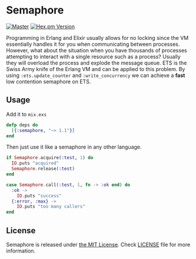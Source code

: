 # Semaphore

[![Master](https://travis-ci.org/discordapp/semaphore.svg?branch=master)](https://travis-ci.org/discordapp/semaphore)
[![Hex.pm Version](http://img.shields.io/hexpm/v/semaphore.svg?style=flat)](https://hex.pm/packages/semaphore)

Programming in Erlang and Elixir usually allows for no locking since the VM essentially handles it for you when
communicating between processes. However, what about the situation when you have thousands of processes attempting
to interact with a single resource such as a process? Usually they will overload the process and explode the
message queue. ETS is the Swiss Army knife of the Erlang VM and can be applied to this problem. By using `:ets.update_counter`
and `:write_concurrency` we can achieve a **fast** low contention semaphore on ETS.

## Usage

Add it to `mix.exs`

```elixir
defp deps do
  [{:semaphore, "~> 1.1"}]
end
```

Then just use it like a semaphore in any other language.

```elixir
if Semaphore.acquire(:test, 1) do
  IO.puts "acquired"
  Semaphore.release(:test)
end

case Semaphore.call(:test, 1, fn -> :ok end) do
  :ok ->
    IO.puts "success"
  {:error, :max} ->
    IO.puts "too many callers"
end
```

## License

Semaphore is released under [the MIT License](LICENSE).
Check [LICENSE](LICENSE) file for more information.
